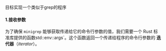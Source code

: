 目标实现一个类似于grep的程序

#### 1.接收参数

为了确保 `minigrep` 能够获取传递给它的命令行参数的值，我们需要一个 Rust 标准库提供的函数std::env::args`。这个函数返回一个传递给程序的命令行参数的 **迭代器**（*iterator*）。

